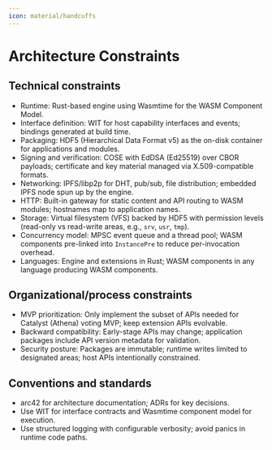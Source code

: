 ```yaml
---
icon: material/handcuffs
---
```


# Architecture Constraints

<!-- See: https://docs.arc42.org/section-2/ -->

## Technical constraints

* Runtime: Rust-based engine using Wasmtime for the WASM Component Model.
* Interface definition: WIT for host capability interfaces and events; bindings generated at build time.
* Packaging: HDF5 (Hierarchical Data Format v5) as the on-disk container for applications and modules.
* Signing and verification: COSE with EdDSA (Ed25519) over CBOR payloads;
  certificate and key material managed via X.509-compatible formats.
* Networking: IPFS/libp2p for DHT, pub/sub, file distribution; embedded IPFS node spun up by the engine.
* HTTP: Built-in gateway for static content and API routing to WASM modules; hostnames map to application names.
* Storage: Virtual filesystem (VFS) backed by HDF5 with permission levels
  (read-only vs read-write areas, e.g., `srv`, `usr`, `tmp`).
* Concurrency model: MPSC event queue and a thread pool;
  WASM components pre-linked into `InstancePre` to reduce per-invocation overhead.
* Languages: Engine and extensions in Rust; WASM components in any language producing WASM components.

## Organizational/process constraints

* MVP prioritization: Only implement the subset of APIs needed for Catalyst (Athena) voting MVP; keep extension APIs evolvable.
* Backward compatibility: Early-stage APIs may change; application packages include API version metadata for validation.
* Security posture: Packages are immutable; runtime writes limited to designated areas; host APIs intentionally constrained.

## Conventions and standards

* arc42 for architecture documentation; ADRs for key decisions.
* Use WIT for interface contracts and Wasmtime component model for execution.
* Use structured logging with configurable verbosity; avoid panics in runtime code paths.
